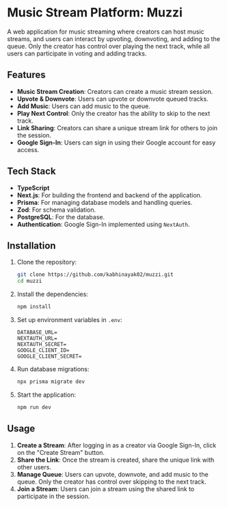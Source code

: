 # Music Stream Platform: Muzzi 

A web application for music streaming where creators can host music streams, and users can interact by upvoting, downvoting, and adding to the queue. Only the creator has control over playing the next track, while all users can participate in voting and adding tracks.

## Features

- **Music Stream Creation**: Creators can create a music stream session.
- **Upvote & Downvote**: Users can upvote or downvote queued tracks.
- **Add Music**: Users can add music to the queue.
- **Play Next Control**: Only the creator has the ability to skip to the next track.
- **Link Sharing**: Creators can share a unique stream link for others to join the session.
- **Google Sign-In**: Users can sign in using their Google account for easy access.

## Tech Stack

- **TypeScript**
- **Next.js**: For building the frontend and backend of the application.
- **Prisma**: For managing database models and handling queries.
- **Zod**: For schema validation.
- **PostgreSQL**: For the database.
- **Authentication**: Google Sign-In implemented using `NextAuth`.

## Installation

1. Clone the repository:
    ```bash
    git clone https://github.com/kabhinayak02/muzzi.git
    cd muzzi
    ```

2. Install the dependencies:
    ```bash
    npm install
    ```

3. Set up environment variables in `.env`:
    ```
    DATABASE_URL=
    NEXTAUTH_URL=
    NEXTAUTH_SECRET=
    GOOGLE_CLIENT_ID=
    GOOGLE_CLIENT_SECRET=
    ```

4. Run database migrations:
    ```bash
    npx prisma migrate dev
    ```

5. Start the application:
    ```bash
    npm run dev
    ```

## Usage

1. **Create a Stream**: After logging in as a creator via Google Sign-In, click on the "Create Stream" button.
2. **Share the Link**: Once the stream is created, share the unique link with other users.
3. **Manage Queue**: Users can upvote, downvote, and add music to the queue. Only the creator has control over skipping to the next track.
4. **Join a Stream**: Users can join a stream using the shared link to participate in the session.